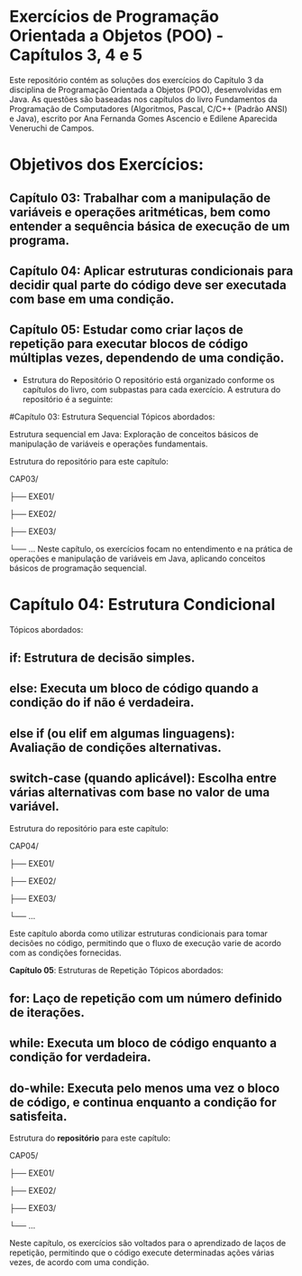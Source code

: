 # Exercícios de Programação Orientada a Objetos (POO) - Capítulos 3, 4 e 5


 Este repositório contém as soluções dos exercícios do Capítulo 3 da disciplina de Programação Orientada a Objetos (POO), desenvolvidas em Java. As questões são baseadas nos capítulos do livro Fundamentos da Programação de Computadores (Algoritmos, Pascal, C/C++ (Padrão 
 ANSI) e Java), escrito por Ana Fernanda Gomes Ascencio e Edilene Aparecida Veneruchi de Campos.

# Objetivos dos Exercícios:
 ## Capítulo 03: Trabalhar com a manipulação de variáveis e operações aritméticas, bem como entender a sequência básica de execução de um programa.
 ## Capítulo 04: Aplicar estruturas condicionais para decidir qual parte do código deve ser executada com base em uma condição.
 ## Capítulo 05: Estudar como criar laços de repetição para executar blocos de código múltiplas vezes, dependendo de uma condição.


- Estrutura do Repositório
O repositório está organizado conforme os capítulos do livro, com subpastas para cada exercício. A estrutura do repositório é a seguinte:

#Capítulo 03: Estrutura Sequencial
Tópicos abordados:

Estrutura sequencial em Java: Exploração de conceitos básicos de manipulação de variáveis e operações fundamentais.

Estrutura do repositório para este capítulo:


CAP03/ 


 ├── EXE01/
 
 ├── EXE02/
 
 ├── EXE03/
 
 └── ...
Neste capítulo, os exercícios focam no entendimento e na prática de operações e manipulação de variáveis em Java, aplicando conceitos básicos de programação sequencial.

# Capítulo 04: Estrutura Condicional
Tópicos abordados:

## if: Estrutura de decisão simples.
## else: Executa um bloco de código quando a condição do if não é verdadeira.
## else if (ou elif em algumas linguagens): Avaliação de condições alternativas.
## switch-case (quando aplicável): Escolha entre várias alternativas com base no valor de uma variável.

Estrutura do repositório para este capítulo:


CAP04/

├── EXE01/

├── EXE02/

├── EXE03/

└── ...

Este capítulo aborda como utilizar estruturas condicionais para tomar decisões no código, permitindo que o fluxo de execução varie de acordo com as condições fornecidas.

 <b>Capítulo 05</b>: Estruturas de Repetição
Tópicos abordados:

## for: Laço de repetição com um número definido de iterações.
## while: Executa um bloco de código enquanto a condição for verdadeira.
## do-while: Executa pelo menos uma vez o bloco de código, e continua enquanto a condição for satisfeita.

Estrutura do <b>repositório</b> para este capítulo:


CAP05/


├── EXE01/

├── EXE02/

├── EXE03/

└── ...

Neste capítulo, os exercícios são voltados para o aprendizado de laços de repetição, permitindo que o código execute determinadas ações várias vezes, de acordo com uma condição.

